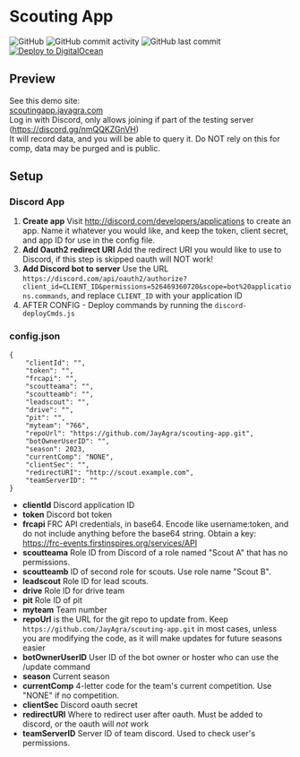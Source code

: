 # Scouting App
![GitHub](https://img.shields.io/github/license/JayAgra/scouting-app) ![GitHub commit activity](https://img.shields.io/github/commit-activity/y/jayagra/scouting-app) ![GitHub last commit](https://img.shields.io/github/last-commit/jayagra/scouting-app)<br>
[![Deploy to DigitalOcean](https://www.deploytodo.com/do-btn-blue.svg)](https://cloud.digitalocean.com/apps/new?repo=https://github.com/JayAgra/scouting-app/tree/main)
## Preview
See this demo site: <br>
<a href="https://scoutingapp.jayagra.com">scoutingapp.jayagra.com</a><br>
Log in with Discord, only allows joining if part of the testing server (https://discord.gg/nmQQKZGnVH)<br>
It will record data, and you will be able to query it. Do NOT rely on this for comp, data may be purged and is public.
## Setup
### Discord App
1. **Create app** Visit http://discord.com/developers/applications to create an app. Name it whatever you would like, and keep the token, client secret, and app ID for use in the config file.<br>
2. **Add Oauth2 redirect URI** Add the redirect URI you would like to use to Discord, if this step is skipped oauth will NOT work!<br>
3. **Add Discord bot to server** Use the URL `https://discord.com/api/oauth2/authorize?client_id=CLIENT_ID&permissions=526469360720&scope=bot%20applications.commands`, and replace `CLIENT_ID` with your application ID<br>
4. AFTER CONFIG - Deploy commands by running the `discord-deployCmds.js`
### config.json
```
{
	"clientId": "",
	"token": "",
	"frcapi": "",
	"scoutteama": "",
	"scoutteamb": "",
	"leadscout": "",
	"drive": "",
	"pit": "",
	"myteam": "766",
	"repoUrl": "https://github.com/JayAgra/scouting-app.git",
	"botOwnerUserID": "",
	"season": 2023,
	"currentComp": "NONE",
	"clientSec": "",
	"redirectURI": "http://scout.example.com",
	"teamServerID": ""
}
```
+ **clientId** Discord application ID<br>
+ **token** Discord bot token<br>
+ **frcapi** FRC API credentials, in base64. Encode like username:token, and do not include anything before the base64 string. Obtain a key: https://frc-events.firstinspires.org/services/API<br>
+ **scoutteama** Role ID from Discord of a role named "Scout A" that has no permissions.<br>
+ **scoutteamb** ID of second role for scouts. Use role name "Scout B".<br>
+ **leadscout** Role ID for lead scouts.<br>
+ **drive** Role ID for drive team<br>
+ **pit** Role ID of pit<br>
+ **myteam** Team number<br>
+ **repoUrl** is the URL for the git repo to update from. Keep `https://github.com/JayAgra/scouting-app.git` in most cases, unless you are modifying the code, as it will make updates for future seasons easier<br>
+ **botOwnerUserID** User ID of the bot owner or hoster who can use the /update command<br>
+ **season** Current season<br>
+ **currentComp** 4-letter code for the team's current competition. Use "NONE" if no competition.<br>
+ **clientSec** Discord oauth secret<br>
+ **redirectURI** Where to redirect user after oauth. Must be added to discord, or the oauth will *not* work<br>
+ **teamServerID** Server ID of team discord. Used to check user's permissions.

